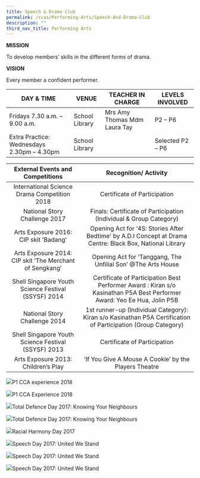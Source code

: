 ```yaml
---
title: Speech & Drama Club
permalink: /ccas/Performing-Arts/Speech-And-Drama-Club
description: ""
third_nav_title: Performing Arts
---
```

**MISSION**

To develop members’ skills in the different forms of drama.

**VISION**

Every member a confident performer.

| DAY & TIME | VENUE | TEACHER IN CHARGE | LEVELS INVOLVED |
|---|---|---|---|
| Fridays 7.30 a.m. – 9.00 a.m. | School Library |  Mrs Amy Thomas Mdm Laura Tay | P2 – P6 |
| Extra Practice: Wednesdays 2.30pm – 4.30pm | School Library |  | Selected P2 – P6 |



| External Events and Competitions | Recognition/ Activity |
|:---:|:---:|
|  International Science Drama Competition 2018 | Certificate of Participation |
|  National Story Challenge 2017 | Finals: Certificate of Participation (Individual & Group Category) |
|  Arts Exposure 2016: CIP skit 'Badang' | Opening Act for ‘4S: Stories After Bedtime' by A.D.I Concept at Drama Centre: Black Box, National Library |
| Arts Exposure 2014: CIP skit ‘The Merchant of  Sengkang’ | Opening Act for ‘Tanggang, The Unfilial Son’ @The Arts House |
| Shell Singapore Youth Science Festival (SSYSF) 2014 | Certificate of Participation Best Performer Award : Kiran s/o Kasinathan P5A Best Performer Award:  Yeo Ee Hua, Jolin P5B |
| National Story Challenge 2014 | 1st runner-up (Individual Category): Kiran s/o Kasinathan P5A Certification of Participation (Group Category) |
| Shell Singapore Youth Science Festival (SSYSF) 2013 | Certificate of Participation |
| Arts Exposure 2013: Children’s Play | ‘If You Give A Mouse A Cookie’ by the Players Theatre |

![](/images/Performing%20Arts/Speech%20and%20Drama%20Club/d181.jpg)P1 CCA experience 2018

![](/images/Performing%20Arts/Speech%20and%20Drama%20Club/d182.jpg)P1 CCA Experience 2018

![](/images/Performing%20Arts/Speech%20and%20Drama%20Club/12.jpg)Total Defence Day 2017: Knowing Your Neighbours

![](/images/Performing%20Arts/Speech%20and%20Drama%20Club/22.jpg)Total Defence Day 2017: Knowing Your Neighbours

![](/images/Performing%20Arts/Speech%20and%20Drama%20Club/32.jpg)Racial Harmony Day 2017

![](/images/Performing%20Arts/Speech%20and%20Drama%20Club/24.jpg)Speech Day 2017: United We Stand

![](/images/Performing%20Arts/Speech%20and%20Drama%20Club/25.jpg)Speech Day 2017: United We Stand

![](/images/Performing%20Arts/Speech%20and%20Drama%20Club/26.jpg)Speech Day 2017: United We Stand

